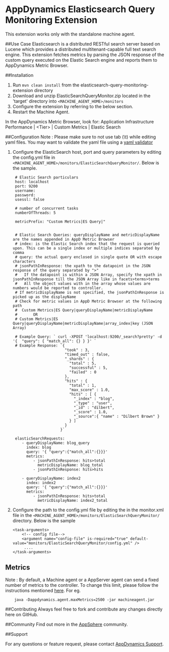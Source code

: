# AppDynamics Elasticsearch Query Monitoring Extension
This extension works only with the standalone machine agent.

##Use Case
Elasticsearch is a distributed RESTful search server based on Lucene which provides a distributed multitenant-capable full text search engine.
This extension fetches metrics by parsing the JSON response of the custom query executed on the Elastic Search engine and reports them to AppDynamics Metric Browser.

##Installation
1. Run `mvn clean install` from the elasticsearch-query-monitoring-extension directory
2. Download and unzip ElasticSearchQueryMonitor.zip located in the 'target' directory into `<MACHINE_AGENT_HOME>/monitors`
3. Configure the extension by referring to the below section.
4. Restart the Machine Agent.

In the AppDynamics Metric Browser, look for: Application Infrastructure Performance  | \<Tier\> | Custom Metrics | Elastic Search

##Configuration
Note : Please make sure to not use tab (\t) while editing yaml files. You may want to validate the yaml file using a [yaml validator](http://yamllint.com/)
1. Configure the ElasticSearch host, port and query parameters by editing the config.yml file in `<MACHINE_AGENT_HOME>/monitors/ElasticSearchQueryMonitor/`.
Below is the sample.
   ```
    # Elastic Search particulars
	host: localhost
	port: 9200
	username: 
	password: 
	usessl: false

	# number of concurrent tasks
	numberOfThreads: 5

	metricPrefix: "Custom Metrics|ES Query|"


	# Elastic Search Queries: queryDisplayName and metricDisplayName are the names appended in AppD Metric Browser
	# index: is the Elastic Search index that the request is queried upon. This can be a single index or multiple indices separated by comma
	# query: the actual query enclosed in single quote OR with escape characters
	# jsonPathInResponse: the xpath to the datapoint in the JSON response of the query separated by ">"
	#   If the datapoint is within a JSON Array, specify the xpath in jsonPathInResponse till the JSON Array like in facets>terms>terms
	#   All the object values with in the array whose values are numbers would be reported to controller.
	# If metricDisplayName is not specified, the jsonPathInResponse is picked up as the displayName
	# Check for metric values in AppD Metric Browser at the following path
	#  Custom Metrics|ES Query|queryDisplayName|metricDisplayName 
	#       OR
	# Custom Metrics|ES Query|queryDisplayName|metricDisplayName|array_index|key (JSON Array)

	# Example Query: ` curl -XPOST 'localhost:9200/_search?pretty' -d '{  "query": { "match_all": {} } }' `
	# Example Response: `{
						  "took" : 3,
						  "timed_out" : false,
						  "_shards" : {
						    "total" : 5,
						    "successful" : 5,
						    "failed" : 0
						  },
						  "hits" : {
						    "total" : 1,
						    "max_score" : 1.0,
						    "hits" : [ {
						      "_index" : "blog",
						      "_type" : "user",
						      "_id" : "dilbert",
						      "_score" : 1.0,
						      "_source":{ "name" : "Dilbert Brown" }
						    } ]
						  }
						}`

	elasticSearchRequests:
	   - queryDisplayName: blog_query
	     index: blog
	     query: '{ "query":{"match_all":{}}}'
	     metrics:
	        - jsonPathInResponse: hits>total
	          metricDisplayName: blog_total
	        - jsonPathInResponse: hits>hits
	        
	   - queryDisplayName: index2
	     index: index2
	     query: '{ "query":{"match_all":{}}}'
	     metrics:
	        - jsonPathInResponse: hits>total
	          metricDisplayName: index2_total
   ```
2. Configure the path to the config.yml file by editing the <task-arguments> in the monitor.xml file in the `<MACHINE_AGENT_HOME>/monitors/ElasticSearchQueryMonitor/` directory. Below is the sample

     ```
     <task-arguments>
         <!-- config file-->
         <argument name="config-file" is-required="true" default-value="monitors/ElasticSearchQueryMonitor/config.yml" />
          ....
     </task-arguments>
    ```

## Metrics
Note : By default, a Machine agent or a AppServer agent can send a fixed number of metrics to the controller. To change this limit, please follow the instructions mentioned [here](http://docs.appdynamics.com/display/PRO14S/Metrics+Limits).
For eg.  
```    
    java -Dappdynamics.agent.maxMetrics=2500 -jar machineagent.jar
```

##Contributing
Always feel free to fork and contribute any changes directly here on GitHub.

##Community
Find out more in the [AppSphere]() community.

##Support

For any questions or feature request, please contact [AppDynamics Support](mailto:help@appdynamics.com).
